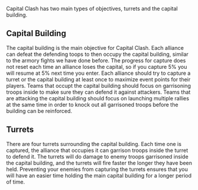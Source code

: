 Capital Clash has two main types of objectives, turrets and the capital building.
## Capital Building
The capital building is the main objective for Capital Clash. Each alliance can defeat the defending toops to then occupy the capital building, similar to the armory fights we have done before. The progress for capture does not reset each time an alliance loses the capital, so if you capture 5% you will resume at 5% next time you enter. Each alliance should try to capture a turret or the capital building at least once to maximize event points for their players.
Teams that occupt the capital building should focus on garrisoning troops inside to make sure they can defend it against attackers.
Teams that are attacking the capital building should focus on launching multiple rallies at the same time in order to knock out all garrisoned troops before the building can be reinforced.

## Turrets
There are four turrets surrounding the capital building. Each time one is captured, the alliance that occupies it can garrison troops inside the turret to defend it. The turrets will do damage to enemy troops garrisoned inside the capital building, and the turrets will fire faster the longer they have been held. Preventing your enemies from capturing the turrets ensures that you will have an easier time holding the main capital building for a longer period of time. 
